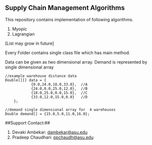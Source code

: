 ## Supply Chain Management Algorithms ##

This repository contains implementation of following algorithms.

1. Myopic
2. Lagrangian

[List may grow in future]

Every Folder contains single class file which has main method. 

Data can be given as two dimensional array.
Demand is represented by single dimensional array

    //example warehouse distance data
    Double[][] data = {
		    	{0.0,24.0,18.0,33.0},  //A
			    {24.0,0.0,25.0,12.0},  //B
			    {18.0,25.0,0.0,15.0},  //C
			    {33.0,12.0,15.0,0.0}   //D
	    };
	  
	//demand single dimensional array for  4 warehouses
	Double demand[] = {15.0,5.0,11.0,16.0};




##Support Contact:##

1.  Devaki Ambekar: dambekar@asu.edu
2.  Pradeep Chaudhari: ppchaudh@asu.edu

